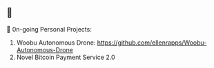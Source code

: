 ## 👋
🔭 0n-going Personal Projects:
1) Woobu Autonomous Drone: https://github.com/ellenrapps/Woobu-Autonomous-Drone
2) Novel Bitcoin Payment Service 2.0

